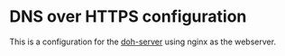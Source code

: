 # DNS over HTTPS configuration
This is a configuration for the [doh-server](https://github.com/DNSCrypt/doh-server)
using nginx as the webserver.
